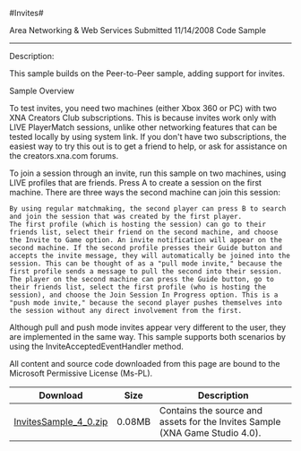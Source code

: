 #Invites#

Area
Networking & Web Services
Submitted
11/14/2008
Code Sample

---
 
Description:

This sample builds on the Peer-to-Peer sample, adding support for invites.

 
Sample Overview

To test invites, you need two machines (either Xbox 360 or PC) with two XNA Creators Club subscriptions. This is because invites work only with LIVE PlayerMatch sessions, unlike other networking features that can be tested locally by using system link. If you don't have two subscriptions, the easiest way to try this out is to get a friend to help, or ask for assistance on the creators.xna.com forums.

To join a session through an invite, run this sample on two machines, using LIVE profiles that are friends. Press A to create a session on the first machine. There are three ways the second machine can join this session:

    By using regular matchmaking, the second player can press B to search and join the session that was created by the first player.
    The first profile (which is hosting the session) can go to their friends list, select their friend on the second machine, and choose the Invite to Game option. An invite notification will appear on the second machine. If the second profile presses their Guide button and accepts the invite message, they will automatically be joined into the session. This can be thought of as a "pull mode invite," because the first profile sends a message to pull the second into their session.
    The player on the second machine can press the Guide button, go to their friends list, select the first profile (who is hosting the session), and choose the Join Session In Progress option. This is a "push mode invite," because the second player pushes themselves into the session without any direct involvement from the first.

Although pull and push mode invites appear very different to the user, they are implemented in the same way. This sample supports both scenarios by using the InviteAcceptedEventHandler method.


All content and source code downloaded from this page are bound to the Microsoft Permissive License (Ms-PL).

Download | Size | Description
---|---|---|
[InvitesSample_4_0.zip](https://github.com/DDReaper/XNAGameStudio/blob/master/Samples/InvitesSample_4_0.zip?raw=true) | 0.08MB | Contains the source and assets for the Invites Sample (XNA Game Studio 4.0). 